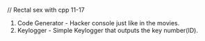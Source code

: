 // Rectal sex with cpp 11-17

1. Code Generator - Hacker console just like in the movies.
2. Keylogger - Simple Keylogger that outputs the key number(ID).
